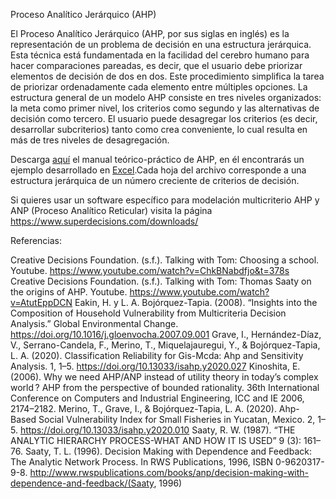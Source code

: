 Proceso Analítico Jerárquico (AHP)

El Proceso Analítico Jerárquico (AHP, por sus siglas en inglés) es la representación de un problema de decisión en una estructura jerárquica. Esta técnica está fundamentada en la facilidad del cerebro humano para hacer comparaciones pareadas, es decir, que el usuario debe priorizar elementos de decisión de dos en dos. Este procedimiento simplifica la tarea de priorizar ordenadamente cada elemento entre múltiples opciones.
La estructura general de un modelo AHP consiste en tres niveles organizados: la meta como primer nivel, los criterios como segundo y las alternativas de decisión como tercero. El usuario puede desagregar los criterios (es decir, desarrollar subcriterios) tanto como crea conveniente, lo cual resulta en más de tres niveles de desagregación.

Descarga [aquí](./source/tools/multicriterio/ahp/media/manual_ahp.pdf) el manual teórico-práctico de AHP, en él encontrarás un ejemplo desarrollado en [Excel](./source/tools/multicriterio/ahp/media/ejercicio_ahp.xls).Cada hoja del archivo corresponde a una estructura jerárquica de un número creciente de criterios de decisión.

Si quieres usar un software específico para modelación multicriterio AHP y ANP (Proceso Analítico Reticular) visita la página https://www.superdecisions.com/downloads/

Referencias: 

Creative Decisions Foundation. (s.f.). Talking with Tom: Choosing a school. Youtube. https://www.youtube.com/watch?v=ChkBNabdfjo&t=378s
Creative Decisions Foundation. (s.f.). Talking with Tom: Thomas Saaty on the origins of AHP. Youtube. https://www.youtube.com/watch?v=AtutEppDCN 
Eakin, H. y L. A. Bojórquez-Tapia. (2008). “Insights into the Composition of Household Vulnerability from Multicriteria Decision Analysis.” Global Environmental Change. https://doi.org/10.1016/j.gloenvocha.2007.09.001
Grave, I., Hernández-Díaz, V., Serrano-Candela, F., Merino, T., Miquelajauregui, Y., & Bojórquez-Tapia, L. A. (2020). Classification Reliability for Gis-Mcda: Ahp and Sensitivity Analysis. 1, 1–5. https://doi.org/10.13033/isahp.y2020.027
Kinoshita, E. (2006). Why we need AHP/ANP instead of utility theory in today’s complex world ? AHP from the perspective of bounded rationality. 36th International Conference on Computers and Industrial Engineering, ICC and IE 2006, 2174–2182.
Merino, T., Grave, I., & Bojórquez-Tapia, L. A. (2020). Ahp- Based Social Vulnerability Index for Small Fisheries in Yucatan, Mexico. 2, 1–5. https://doi.org/10.13033/isahp.y2020.010
Saaty, R. W. (1987). “THE ANALYTIC HIERARCHY PROCESS-WHAT AND HOW IT IS USED” 9 (3): 161–76.
Saaty, T. L. (1996). Decision Making with Dependence and Feedback: The Analytic Network Process. In RWS Publications, 1996, ISBN 0-9620317-9-8. http://www.rwspublications.com/books/anp/decision-making-with-dependence-and-feedback/(Saaty, 1996)
